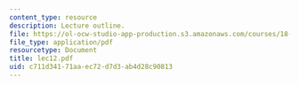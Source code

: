 ```yaml
---
content_type: resource
description: Lecture outline.
file: https://ol-ocw-studio-app-production.s3.amazonaws.com/courses/18-443-statistics-for-applications-fall-2003/c711d34171aaec72d7d3ab4d28c90813_lec12.pdf
file_type: application/pdf
resourcetype: Document
title: lec12.pdf
uid: c711d341-71aa-ec72-d7d3-ab4d28c90813
---
```

